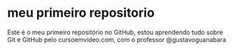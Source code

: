 # meu primeiro repositorio
 Este é o meu primeiro repositório no GitHub, estou aprendendo tudo sobre Git e GitHub pelo cursoemvideo.com, com o professor @gustavoguanabara
